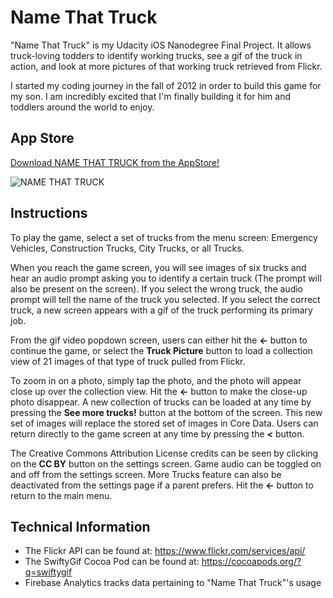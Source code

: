 # Name That Truck

"Name That Truck" is my Udacity iOS Nanodegree Final Project. It allows truck-loving todders to identify working trucks, see a gif of the truck in action, and look at more pictures of that working truck retrieved from Flickr.

I started my coding journey in the fall of 2012 in order to build this game for my son. I am incredibly excited that I'm finally building it for him and toddlers around the world to enjoy.

## App Store

[Download NAME THAT TRUCK from the AppStore!](https://itunes.apple.com/us/app/namethattruck/id1244210414?ls=1&mt=8)

![NAME THAT TRUCK](https://upload.wikimedia.org/wikipedia/commons/3/3c/Download_on_the_App_Store_Badge.svg)

## Instructions

To play the game, select a set of trucks from the menu screen: Emergency Vehicles, Construction Trucks, City Trucks, or all Trucks.

When you reach the game screen, you will see images of six trucks and hear an audio prompt asking you to identify a certain truck (The prompt will also be present on the screen). If you select the wrong truck, the audio prompt will tell the name of the truck you selected. If you select the correct truck, a new screen appears with a gif of the truck performing its primary job. 

From the gif video popdown screen, users can either hit the **<-** button to continue the game, or select the **Truck Picture** button  to load a collection view of 21 images of that type of truck pulled from Flickr.

To zoom in on a photo, simply tap the photo, and the photo will appear close up over the collection view. Hit the **<-** button to make the close-up photo disappear. A new collection of trucks can be loaded at any time by pressing the **See more trucks!** button at the bottom of the screen. This new set of images will replace the stored set of images in Core Data. Users can return directly to the game screen at any time by pressing the **<** button.

The Creative Commons Attribution License credits can be seen by clicking on the **CC BY** button on the settings screen. Game audio can be toggled on and off from the settings screen. More Trucks feature can also be deactivated from the settings page if a parent prefers. Hit the **<-** button to return to the main menu.

## Technical Information

- The Flickr API can be found at: https://www.flickr.com/services/api/
- The SwiftyGif Cocoa Pod can be found at: https://cocoapods.org/?q=swiftygif
- Firebase Analytics tracks data pertaining to "Name That Truck"'s usage
